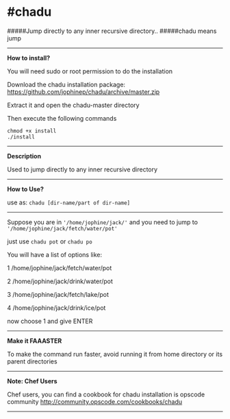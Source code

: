 #chadu
=====

#####Jump directly to any inner recursive directory..
#####chadu means jump

---

**How to install?**

You will need sudo or root permission to do the installation

Download the chadu installation package: https://github.com/jophinep/chadu/archive/master.zip

Extract it and open the chadu-master directory

Then execute the following commands
```shel
chmod +x install
./install
```
---

**Description**

Used to jump directly to any inner recursive directory

---

**How to Use?**

use as: `chadu [dir-name/part of dir-name]`

---

Suppose you are in `'/home/jophine/jack/'` and you need to jump to `'/home/jophine/jack/fetch/water/pot'`

just use `chadu pot` or `chadu po`

You will have a list of options like:

1 /home/jophine/jack/fetch/water/pot

2 /home/jophine/jack/drink/water/pot

3 /home/jophine/jack/fetch/lake/pot

4 /home/jophine/jack/drink/ice/pot

now choose 1 and give ENTER

---

**Make it FAAASTER**

To make the command run faster, avoid running it from home directory or its parent directories

---

**Note: Chef Users**

Chef users, you can find a cookbook for chadu installation is opscode community
http://community.opscode.com/cookbooks/chadu

---
